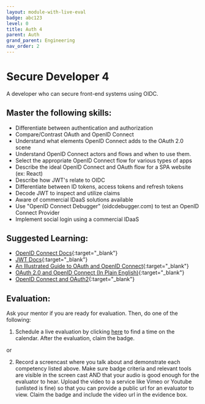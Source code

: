 ```yaml
---
layout: module-with-live-eval
badge: abc123
level: 0
title: Auth 4
parent: Auth
grand_parent: Engineering
nav_order: 2
---
```

# Secure Developer 4

A developer who can secure front-end systems using OIDC.

## Master the following skills:

- Differentiate between authentication and authorization
- Compare/Contrast OAuth and OpenID Connect
- Understand what elements OpenID Connect adds to the OAuth 2.0 scene
- Understand OpenID Connect actors and flows and when to use them.
- Select the appropriate OpenID Connect flow for various types of apps
- Describe the ideal OpenID Connect and OAuth flow for a SPA website (ex: React)
- Describe how JWT's relate to OIDC
- Differentiate between ID tokens, access tokens and refresh tokens
- Decode JWT to inspect and utilize claims
- Aware of commercial IDaaS solutions available
- Use "OpenID Connect Debugger" (oidcdebugger.com) to test an OpenID Connect Provider
- Implement social login using a commercial IDaaS

## Suggested Learning:

- [OpenID Connect Docs](https://openid.net/connect/){:target="\_blank"}
- [JWT Docs](https://jwt.io/){:target="\_blank"}
- [An Illustrated Guide to OAuth and OpenID Connect](https://developer.okta.com/blog/2019/10/21/illustrated-guide-to-oauth-and-oidc){:target="\_blank"}
- [OAuth 2.0 and OpenID Connect (In Plain English)](https://www.youtube.com/watch?v=996OiexHze0){:target="\_blank"}
- [OpenID Connect and OAuth2](https://auth0.com/docs/videos/learn-identity-series/openid-connect-and-oauth2){:target="\_blank"}

## Evaluation:

Ask your mentor if you are ready for evaluation. Then, do one of the following:

1. Schedule a live evaluation by clicking [here](https://api.logro.io/widget/appointment/codex-evals/full-stack) to find a time on the calendar. After the evaluation, claim the badge.

or

2. Record a screencast where you talk about and demonstrate each competency listed above. Make sure badge criteria and relevant tools are visible in the screen cast AND that your audio is good enough for the evaluator to hear. Upload the video to a service like Vimeo or Youtube (unlisted is fine) so that you can provide a public url for an evaluator to view. Claim the badge and include the video url in the evidence box.
